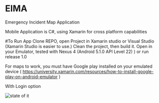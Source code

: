 # EIMA
Emergency Incident Map Application

Mobile Application is C#, using Xamarin for cross platform capabilities

#To Run App
Clone REPO, open Project in Xamarin studio or Visual Studio (Xamarin Studio is easier to use.) Clean the project, then build it. Open in your Emulator, tested with Nexus 4 (Android 5.1.0 API Level 22) ) or run release 1.0

For maps to work, you must have Google play installed on your emulated device ( https://university.xamarin.com/resources/how-to-install-google-play-on-android-emulator )

With Login option

![state of  it](https://i.gyazo.com/965ed41f03579eaf29f71a3cc6a60681.gif)

